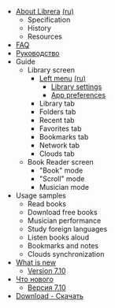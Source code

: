 * [About Librera](/wiki/about#en) [(ru)](/wiki/about#ru)
    * Specification
    * History
    * Resources
 * [FAQ](/wiki/faq)
 * [Руководство](/wiki/guide-ru)
* Guide
    * Library screen
        * [Left menu](/wiki/left-menu#en) [(ru)](/wiki/left-menu#ru)
            * [Library settings](/wiki/left-menu/library-settings#en)
            * [App preferences](/wiki/left-menu/app-preferences#en)
        * Library tab
        * Folders tab
        * Recent tab
        * Favorites tab
        * Bookmarks tab
        * Network tab
        * Clouds tab
    * Book Reader screen
        * "Book" mode
        * "Scroll" mode
        * Musician mode
* Usage samples
    * Read books
    * Download free books
    * Musician performance
    * Study foreign languages
    * Listen books aloud
    * Bookmarks and notes
    *  Clouds synchronization
* [What is new](/wiki/what-is-new/)
	* [Version 7.10](/wiki/what-is-new/7.10/en-version-7.10)
* [Что нового](/wiki/what-is-new/)
	* [Версия 7.10](/wiki/what-is-new/7.10/ru-version-7.10)
* [Download - Скачать](/wiki/download)
